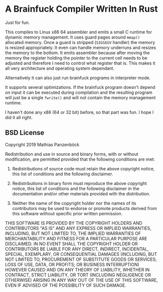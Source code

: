 A Brainfuck Compiler Written In Rust
====================================

Just for fun.

This compiles to Linux x86 64 assembler and emits a small C runtime for dynamic
memory management. It uses guard pages around `mmap()` allocated memory. Once a
guard is stripped (`SIGSEGV` handler) the memory is resized appropriately. It
even can handle memory underruns and resizes the memory to the bottom. It emits
assembler because after moving the memory the register holding the pointer to
the current cell needs to be adjusted and therefore I need to control what
register that is. This makes it all very architecture and operating system
dependant.

Alternatively it can also just run brainfuck programs in interpreter mode.

It supports several optimizations. If the brainfuck program doesn't depend on
input it can be executed during compilation and the resulting program will
just be a single `fwrite()` and will not contain the memory management runtime.

I haven't done any x86 (64 or 32 bit) before, so that part was fun. I hope I
did it all right.

BSD License
-----------

Copyright 2019 Mathias Panzenböck

Redistribution and use in source and binary forms, with or without modification,
are permitted provided that the following conditions are met:

1. Redistributions of source code must retain the above copyright notice, this
   list of conditions and the following disclaimer.

2. Redistributions in binary form must reproduce the above copyright notice,
   this list of conditions and the following disclaimer in the documentation
   and/or other materials provided with the distribution.

3. Neither the name of the copyright holder nor the names of its contributors
   may be used to endorse or promote products derived from this software
   without specific prior written permission.

THIS SOFTWARE IS PROVIDED BY THE COPYRIGHT HOLDERS AND CONTRIBUTORS "AS IS" AND
ANY EXPRESS OR IMPLIED WARRANTIES, INCLUDING, BUT NOT LIMITED TO, THE IMPLIED
WARRANTIES OF MERCHANTABILITY AND FITNESS FOR A PARTICULAR PURPOSE ARE
DISCLAIMED. IN NO EVENT SHALL THE COPYRIGHT HOLDER OR CONTRIBUTORS BE LIABLE FOR
ANY DIRECT, INDIRECT, INCIDENTAL, SPECIAL, EXEMPLARY, OR CONSEQUENTIAL DAMAGES
(INCLUDING, BUT NOT LIMITED TO, PROCUREMENT OF SUBSTITUTE GOODS OR SERVICES;
LOSS OF USE, DATA, OR PROFITS; OR BUSINESS INTERRUPTION) HOWEVER CAUSED AND ON
ANY THEORY OF LIABILITY, WHETHER IN CONTRACT, STRICT LIABILITY, OR TORT
(INCLUDING NEGLIGENCE OR OTHERWISE) ARISING IN ANY WAY OUT OF THE USE OF THIS
SOFTWARE, EVEN IF ADVISED OF THE POSSIBILITY OF SUCH DAMAGE.